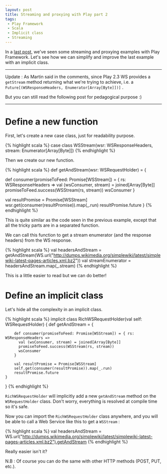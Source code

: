 ```yaml
---
layout: post
title: Streaming and proxying with Play part 2
tags:
 - Play Framework
 - Scala
 - Implicit class
 - Streaming
---
```



In a [last post](http://loicdescotte.github.io/posts/streaming/), we've seen some streaming and proxying examples with Play Framework.
Let's see how we can simplify and improve the last example with an implicit class.

----------------
Update : As Martin said in the comments, since Play 2.3 WS provides a `getStream` method returning what we're trying to achieve, i.e. a `Future[(WSResponseHeaders, Enumerator[Array[Byte]])]` .

But you can still read the following post for pedagogical purpose :)

----------------


# Define a new function

First, let's create a new case class, just for readability purpose.

{% highlight scala %}
case class WSStream(wsr: WSResponseHeaders, stream: Enumerator[Array[Byte]])
{% endhighlight %}

Then we create our new function.

{% highlight scala %}
def getAndStream(wsr: WSRequestHolder) = { 
    
  def consumer(promiseToFeed: Promise[WSStream]) = { rs: WSResponseHeaders =>
    val (wsConsumer, stream) = joined[Array[Byte]]
    promiseToFeed.success(WSStream(rs, stream))
    wsConsumer
  }
  
  val resultPromise = Promise[WSStream]
  wsr.get(consumer(resultPromise)).map(_.run)
  resultPromise.future
}
{% endhighlight %}

This is quite similar as the code seen in the previous example, except that all the tricky parts are in a separated function.

We can call this function to get a stream enumerator (and the response headers) from the WS response.

{% highlight scala %}
  val headersAndStream = getAndStream(WS.url("http://dumps.wikimedia.org/simplewiki/latest/simplewiki-latest-pages-articles.xml.bz2"))
  val streamEnumerator = headersAndStream.map(_.stream)
{% endhighlight %}

This is a little easier to read but we can do better!

# Define an implicit class

Let's hide all the complexity in an implicit class.

{% highlight scala %}
implicit class RichWSRequestHolder(val self: WSRequestHolder) {
    def getAndStream = {    

        def consumer(promiseToFeed: Promise[WSStream]) = { rs: WSResponseHeaders =>        
          val (wsConsumer, stream) = joined[Array[Byte]]
          promiseToFeed.success(WSStream(rs, stream))
          wsConsumer
        }

        val resultPromise = Promise[WSStream]
        self.get(consumer(resultPromise)).map(_.run)
        resultPromise.future
    }
  }
{% endhighlight %}

`RichWSRequestHolder` will implicitly add a new `getAndStream` method on the `WSRequestHolder` class.
Don't worry, everything is resolved at compile time so it's safe.

Now you can import the `RichWSRequestHolder` class anywhere, and you will be able to call a Web Service like this to get a `WSStream` : 

{% highlight scala %}
  val headersAndStream = WS.url("http://dumps.wikimedia.org/simplewiki/latest/simplewiki-latest-pages-articles.xml.bz2").getAndStream
{% endhighlight %}

Really easier isn't it?

N.B : Of course you can do the same with other HTTP methods (POST, PUT, etc.).
